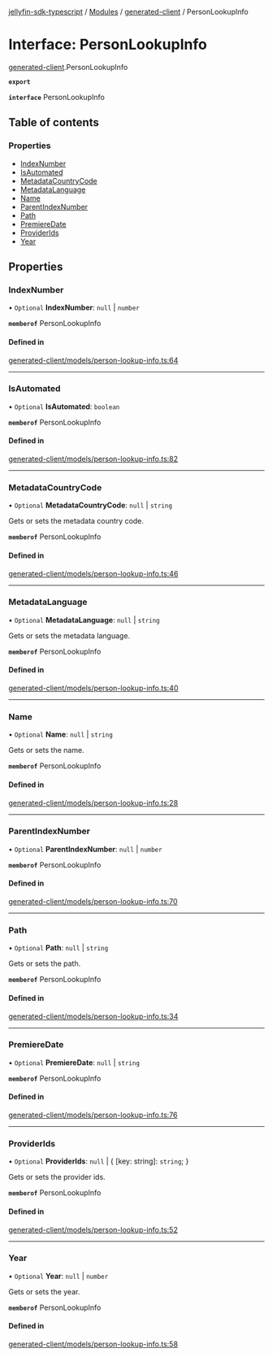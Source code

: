 [jellyfin-sdk-typescript](../README.md) / [Modules](../modules.md) / [generated-client](../modules/generated_client.md) / PersonLookupInfo

# Interface: PersonLookupInfo

[generated-client](../modules/generated_client.md).PersonLookupInfo

**`export`**

**`interface`** PersonLookupInfo

## Table of contents

### Properties

- [IndexNumber](generated_client.PersonLookupInfo.md#indexnumber)
- [IsAutomated](generated_client.PersonLookupInfo.md#isautomated)
- [MetadataCountryCode](generated_client.PersonLookupInfo.md#metadatacountrycode)
- [MetadataLanguage](generated_client.PersonLookupInfo.md#metadatalanguage)
- [Name](generated_client.PersonLookupInfo.md#name)
- [ParentIndexNumber](generated_client.PersonLookupInfo.md#parentindexnumber)
- [Path](generated_client.PersonLookupInfo.md#path)
- [PremiereDate](generated_client.PersonLookupInfo.md#premieredate)
- [ProviderIds](generated_client.PersonLookupInfo.md#providerids)
- [Year](generated_client.PersonLookupInfo.md#year)

## Properties

### IndexNumber

• `Optional` **IndexNumber**: ``null`` \| `number`

**`memberof`** PersonLookupInfo

#### Defined in

[generated-client/models/person-lookup-info.ts:64](https://github.com/thornbill/jellyfin-sdk-typescript/blob/c0c5b18/src/generated-client/models/person-lookup-info.ts#L64)

___

### IsAutomated

• `Optional` **IsAutomated**: `boolean`

**`memberof`** PersonLookupInfo

#### Defined in

[generated-client/models/person-lookup-info.ts:82](https://github.com/thornbill/jellyfin-sdk-typescript/blob/c0c5b18/src/generated-client/models/person-lookup-info.ts#L82)

___

### MetadataCountryCode

• `Optional` **MetadataCountryCode**: ``null`` \| `string`

Gets or sets the metadata country code.

**`memberof`** PersonLookupInfo

#### Defined in

[generated-client/models/person-lookup-info.ts:46](https://github.com/thornbill/jellyfin-sdk-typescript/blob/c0c5b18/src/generated-client/models/person-lookup-info.ts#L46)

___

### MetadataLanguage

• `Optional` **MetadataLanguage**: ``null`` \| `string`

Gets or sets the metadata language.

**`memberof`** PersonLookupInfo

#### Defined in

[generated-client/models/person-lookup-info.ts:40](https://github.com/thornbill/jellyfin-sdk-typescript/blob/c0c5b18/src/generated-client/models/person-lookup-info.ts#L40)

___

### Name

• `Optional` **Name**: ``null`` \| `string`

Gets or sets the name.

**`memberof`** PersonLookupInfo

#### Defined in

[generated-client/models/person-lookup-info.ts:28](https://github.com/thornbill/jellyfin-sdk-typescript/blob/c0c5b18/src/generated-client/models/person-lookup-info.ts#L28)

___

### ParentIndexNumber

• `Optional` **ParentIndexNumber**: ``null`` \| `number`

**`memberof`** PersonLookupInfo

#### Defined in

[generated-client/models/person-lookup-info.ts:70](https://github.com/thornbill/jellyfin-sdk-typescript/blob/c0c5b18/src/generated-client/models/person-lookup-info.ts#L70)

___

### Path

• `Optional` **Path**: ``null`` \| `string`

Gets or sets the path.

**`memberof`** PersonLookupInfo

#### Defined in

[generated-client/models/person-lookup-info.ts:34](https://github.com/thornbill/jellyfin-sdk-typescript/blob/c0c5b18/src/generated-client/models/person-lookup-info.ts#L34)

___

### PremiereDate

• `Optional` **PremiereDate**: ``null`` \| `string`

**`memberof`** PersonLookupInfo

#### Defined in

[generated-client/models/person-lookup-info.ts:76](https://github.com/thornbill/jellyfin-sdk-typescript/blob/c0c5b18/src/generated-client/models/person-lookup-info.ts#L76)

___

### ProviderIds

• `Optional` **ProviderIds**: ``null`` \| { [key: string]: `string`;  }

Gets or sets the provider ids.

**`memberof`** PersonLookupInfo

#### Defined in

[generated-client/models/person-lookup-info.ts:52](https://github.com/thornbill/jellyfin-sdk-typescript/blob/c0c5b18/src/generated-client/models/person-lookup-info.ts#L52)

___

### Year

• `Optional` **Year**: ``null`` \| `number`

Gets or sets the year.

**`memberof`** PersonLookupInfo

#### Defined in

[generated-client/models/person-lookup-info.ts:58](https://github.com/thornbill/jellyfin-sdk-typescript/blob/c0c5b18/src/generated-client/models/person-lookup-info.ts#L58)
